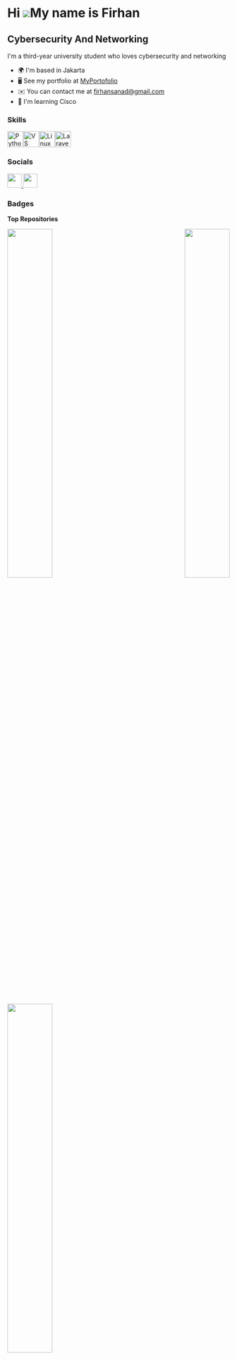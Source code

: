 Hi ![](https://user-images.githubusercontent.com/18350557/176309783-0785949b-9127-417c-8b55-ab5a4333674e.gif)My name is Firhan
==============================================================================================================================

Cybersecurity And Networking
----------------------------

I'm a third-year university student who loves cybersecurity and networking

* 🌍  I'm based in Jakarta
* 🖥️  See my portfolio at [MyPortofolio](http://www.canva.com/design/DAGGzbi1QLw/vGJ4UM19edtJWSkqfReWPA/edit?utm_content=DAGGzbi1QLw&utm_campaign=designshare&utm_medium=link2&utm_source=sharebutton)
* ✉️  You can contact me at [firhansanad@gmail.com](mailto:firhansanad@gmail.com)
* 🧠  I'm learning Cisco

### Skills

<p align="left">
<a href="https://www.python.org/" target="_blank" rel="noreferrer"><img src="https://raw.githubusercontent.com/danielcranney/readme-generator/main/public/icons/skills/python-colored.svg" width="36" height="36" alt="Python" /></a><a href="https://code.visualstudio.com/" target="_blank" rel="noreferrer"><img src="https://raw.githubusercontent.com/danielcranney/readme-generator/main/public/icons/skills/visualstudiocode.svg" width="36" height="36" alt="VS Code" /></a><a href="https://www.linux.org" target="_blank" rel="noreferrer"><img src="https://raw.githubusercontent.com/danielcranney/readme-generator/main/public/icons/skills/linux-colored.svg" width="36" height="36" alt="Linux" /></a><a href="https://laravel.com/" target="_blank" rel="noreferrer"><img src="https://raw.githubusercontent.com/danielcranney/readme-generator/main/public/icons/skills/laravel-colored.svg" width="36" height="36" alt="Laravel" /></a>
</p>

### Socials

<p align="left"> <a href="https://www.github.com/cloverrrrrrr" target="_blank" rel="noreferrer"> <picture> <source media="(prefers-color-scheme: dark)" srcset="https://raw.githubusercontent.com/danielcranney/readme-generator/main/public/icons/socials/github-dark.svg" /> <source media="(prefers-color-scheme: light)" srcset="https://raw.githubusercontent.com/danielcranney/readme-generator/main/public/icons/socials/github.svg" /> <img src="https://raw.githubusercontent.com/danielcranney/readme-generator/main/public/icons/socials/github.svg" width="32" height="32" /> </picture> </a> <a href="https://www.linkedin.com/in/firhan-firhan" target="_blank" rel="noreferrer"> <picture> <source media="(prefers-color-scheme: dark)" srcset="https://raw.githubusercontent.com/danielcranney/readme-generator/main/public/icons/socials/linkedin-dark.svg" /> <source media="(prefers-color-scheme: light)" srcset="https://raw.githubusercontent.com/danielcranney/readme-generator/main/public/icons/socials/linkedin.svg" /> <img src="https://raw.githubusercontent.com/danielcranney/readme-generator/main/public/icons/socials/linkedin.svg" width="32" height="32" /> </picture> </a></p>

### Badges

<b>Top Repositories</b>

<div width="100%" align="center"><a href="https://github.com/cloverrrrrrr/Snort-home-lab" align="left"><img align="left" width="45%" src="https://github-readme-stats.vercel.app/api/pin/?username=cloverrrrrrr&repo=Snort-home-lab&title_color=ffffff&text_color=ffffff&icon_color=6366f1&bg_color=000000&hide_border=true&locale=en" /></a><a href="https://github.com/cloverrrrrrr/dasprogg" align="right"><img align="right" width="45%" src="https://github-readme-stats.vercel.app/api/pin/?username=cloverrrrrrr&repo=dasprogg&title_color=ffffff&text_color=ffffff&icon_color=6366f1&bg_color=000000&hide_border=true&locale=en" /></a></div><br /><br /><br /><br /><br /><br /><br />

<br /><br />

<div width="100%" align="center"><a href="https://github.com/cloverrrrrrr/Python-Networking-project" align="left"><img align="left" width="45%" src="https://github-readme-stats.vercel.app/api/pin/?username=cloverrrrrrr&repo=Python-Networking-project&title_color=ffffff&text_color=ffffff&icon_color=6366f1&bg_color=000000&hide_border=true&locale=en" /></a></div>
